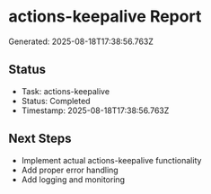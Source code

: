 # actions-keepalive Report

Generated: 2025-08-18T17:38:56.763Z

## Status
- Task: actions-keepalive
- Status: Completed
- Timestamp: 2025-08-18T17:38:56.763Z

## Next Steps
- Implement actual actions-keepalive functionality
- Add proper error handling
- Add logging and monitoring
